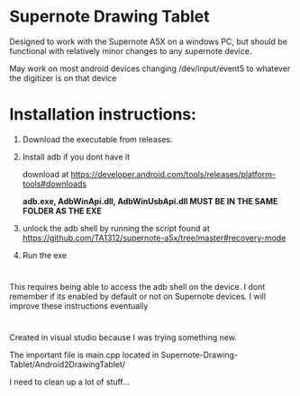 # Supernote Drawing Tablet
Designed to work with the Supernote A5X on a windows PC, but should be functional with relatively minor changes to any supernote device.

May work on most android devices changing /dev/input/event5 to whatever the digitizer is on that device


# Installation instructions:
1. Download the executable from releases.

2. Install adb if you dont have it

   download at https://developer.android.com/tools/releases/platform-tools#downloads

    **adb.exe, AdbWinApi.dll, AdbWinUsbApi.dll MUST BE IN THE SAME FOLDER AS THE EXE**
3. unlock the adb shell by running the script found at https://github.com/TA1312/supernote-a5x/tree/master#recovery-mode 
4. Run the exe
#
This requires being able to access the adb shell on the device. I dont remember if its enabled by default or not on Supernote devices. 
I will improve these instructions eventually
#


Created in visual studio because I was trying something new.

The important file is main.cpp located in Supernote-Drawing-Tablet/Android2DrawingTablet/

I need to clean up a lot of stuff...

